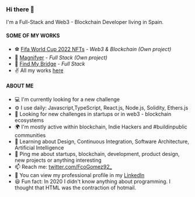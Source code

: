 ### Hi there 👋

I'm a Full-Stack and Web3 - Blockchain Developer living in Spain.

#### SOME OF MY WORKS
- ⚽️ [Fifa World Cup 2022 NFTs](https://fwc-22.vercel.app) *- Web3 & Blockchain (Own project)*
- 🔎 [Magnifyer](https://www.magnifyer.site) *- Full Stack (Own project)*
- 🧭 [Find My Bridge](https://app.findmybridge.com) *- Full Stack*
- ✌️ All my works [here](fcogomez.work)

#### ABOUT ME
- 💻  I'm currently looking for a new challenge 
- ⚙️  I use daily: Javascript,TypeScript, React.js, Node.js, Solidity, Ethers.js
- 🔭  Looking for new challenges in startups or in web3 - blockchain ecosystems 
- 🌍  I'm mostly active within blockchain, Indie Hackers and #buildinpublic communities
- 🌱  Learning about Design, Continuous Integration, Software Architecture, Artificial Intelligence
- 💬  Ping me about startups, blockchain, development, product design, new projects or anything interesting
- 📫  Reach me: [twitter.com/FcoGomez92_](https://twitter.com/FcoGomez92_)
- 📑  You can view my professional profile in my [LinkedIn](https://www.linkedin.com/in/francisco-gómez-gallardo-63610969/) 
- 😆  Fun fact: In 2020 I didn't know anything about programming. I thought that HTML was the contraction of hotmail.
